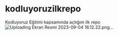 # kodluyoruzilkrepo
Kodluyoruz Eğitimi kapsamında açtığım ilk repo
![Uploading Ekran Resmi 2023-09-04 16.12.22.png…]()
